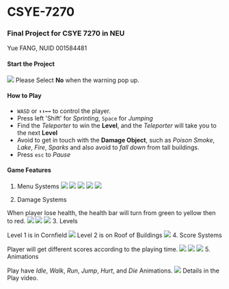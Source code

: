 # CSYE-7270
### Final Project for CSYE 7270 in NEU
Yue FANG, NUID 001584481

#### Start the Project
![](Report/InputAPIWarning.png)
Please Select **No** when the warning pop up.

#### How to Play
- `WASD` or `⬆️⬇️⬅️➡️`  to control the player.
- Press left 'Shift' for *Sprinting*, `Space` for *Jumping*
- Find the *Teleporter* to win the **Level**, and the *Teleporter* will take you to the next **Level**
- Avoid to get in touch with the **Damage Object**, such as *Poison Smoke*, *Lake*, *Fire*, *Sparks* and also avoid to *fall down* from tall buildings. 
- Press `esc` to *Pause*

#### Game Features
1. Menu Systems
![](Report/MainMenu.png)
![](Report/LevelMenu.png)
![](Report/PauseMenu.png)
![](Report/GameOver.png)
![](Report/LevelsClear.png)

2. Damage Systems

When player lose health, the health bar will turn from green to yellow then to red.
![](Report/Health1.png)
![](Report/Health2.png)
![](Report/Health3.png)
3. Levels

Level 1 is in Cornfield
![](Report/Health1.png)
Level 2 is on Roof of Buildings
![](Report/Level2.png)
4. Score Systems

Player will get different scores according to the playing time.
![](Report/Score3.png)
![](Report/Score2.png)
![](Report/Score1.png)
5. Animations

Play have *Idle*, *Walk*, *Run*, *Jump*, *Hurt*, and *Die* Animations.
![](Report/Animations.png)
Details in the Play video.



